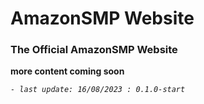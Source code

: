 # AmazonSMP Website
### The Official AmazonSMP Website

**more content coming soon**

_`- last update: 16/08/2023 : 0.1.0-start`_
